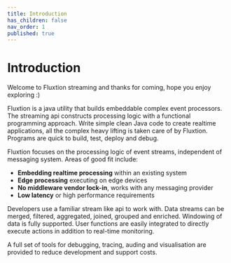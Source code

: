```yaml
---
title: Introduction
has_children: false
nav_order: 1
published: true
---
```


# Introduction
Welcome to Fluxtion streaming and thanks for coming, hope you enjoy exploring :) 

Fluxtion is a java utility that builds embeddable complex event processors. 
The streaming api constructs processing logic with a functional programming approach. 
Write simple clean Java code to create realtime applications, all the complex heavy lifting is taken care of by Fluxtion. 
Programs are quick to build, test, deploy and debug.

Fluxtion focuses on the processing logic of event streams, independent of messaging system. Areas of good fit include:

-  **Embedding realtime processing** within an existing system
-  **Edge processing** executing on edge devices
-  **No middleware vendor lock-in**, works with any messaging provider
-  **Low latency** or high performance requirements

Developers use a familiar stream like api to work with. Data streams can be merged, filtered, aggregated, joined, grouped and enriched. 
Windowing of data is fully supported. User functions are easily integrated to directly execute actions in addition to real-time monitoring.

A full set of tools for debugging, tracing, auding and visualisation are provided to reduce development and support costs.
